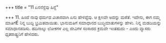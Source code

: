 +++
title = "11 ಏನನೆನ್ದೆವು ಹಿನ್ದೆ"

+++
11. ಹಿಂದೆ ನಾವು ಧರ್ಮದ ವಿಚಾರವಾಗಿ ಏನು ಹೇಳಿದ್ದೆವು. ಆ ಕ್ಷಣವೇ ಅದನ್ನು ಮರೆತೆ. ಇದೇನು, ಈಗ ನಮ್ಮ ಮಾತಿಗೆÉ ನಿನ್ನ ಬುದ್ದಿ ಭ್ರಮಿತವಾಯಿತು.  ಭಾನುಮತಿಗೆ ಸಮಾಧಾನದ ಬುದ್ಧಿಮಾತುಗಳನ್ನು ಹೇಳು. ನಿನ್ನ ಮಡದಿಯನ್ನು ಸಮಾಧಾನಪಡಿಸು. ಹದಿನಾಲ್ಕು ಲೋಕಗಳ ಎಲ್ಲ ಜೀವಿಗಳ ಸಂಸಾರದ ಕ್ರಮವೇ ಇಂತಹುದು - ಎಂದು ವ್ಯಾಸರು ಧೃತರಾಷ್ಟ್ರನಿಗೆ ಹೇಳಿದರು.